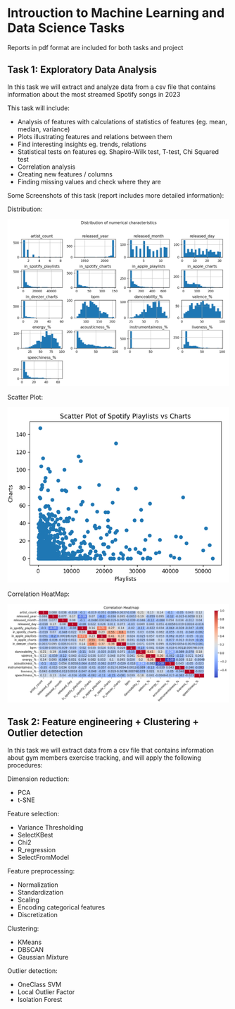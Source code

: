 # Introuction to Machine Learning and Data Science Tasks


Reports in pdf format are included for both tasks and project


## Task 1: Exploratory Data Analysis

In this task we will extract and analyze data from a csv file that contains information about the most streamed Spotify songs in 2023

This task will include:
  - Analysis of features with calculations of statistics of features (eg. mean, median, variance)
  - Plots illustrating features and relations between them
  - Find interesting insights eg. trends, relations
  - Statistical tests on features eg. Shapiro-Wilk test, T-test, Chi Squared test
  - Correlation analysis
  - Creating new features / columns
  - Finding missing values and check where they are

Some Screenshots of this task (report includes more detailed information):

Distribution:

![Image1](Screenshots/Task1/1.png)

Scatter Plot:

![Image2](Screenshots/Task1/2.png)

Correlation HeatMap:

![Image3](Screenshots/Task1/3.png)



## Task 2: Feature engineering + Clustering + Outlier detection

In this task we will extract data from a csv file that contains information about gym members exercise tracking, and will apply the following procedures:

Dimension reduction:
  - PCA
  - t-SNE

Feature selection:
  - Variance Thresholding
  - SelectKBest
  - Chi2
  - R_regression
  - SelectFromModel

Feature preprocessing:
  - Normalization
  - Standardization
  - Scaling
  - Encoding categorical features
  - Discretization

Clustering:
  - KMeans
  - DBSCAN
  - Gaussian Mixture

Outlier detection:
  - OneClass SVM
  - Local Outlier Factor
  - Isolation Forest
